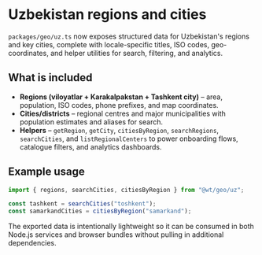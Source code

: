 # Uzbekistan regions and cities

`packages/geo/uz.ts` now exposes structured data for Uzbekistan's regions and key cities, complete with locale-specific titles,
ISO codes, geo-coordinates, and helper utilities for search, filtering, and analytics.

## What is included

- **Regions (viloyatlar + Karakalpakstan + Tashkent city)** – area, population, ISO codes, phone prefixes, and map coordinates.
- **Cities/districts** – regional centres and major municipalities with population estimates and aliases for search.
- **Helpers** – `getRegion`, `getCity`, `citiesByRegion`, `searchRegions`, `searchCities`, and `listRegionalCenters` to power
  onboarding flows, catalogue filters, and analytics dashboards.

## Example usage

```ts
import { regions, searchCities, citiesByRegion } from "@wt/geo/uz";

const tashkent = searchCities("toshkent");
const samarkandCities = citiesByRegion("samarkand");
```

The exported data is intentionally lightweight so it can be consumed in both Node.js services and browser bundles without pulling
in additional dependencies.
